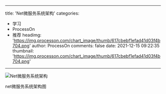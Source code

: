 
---
title: 'Net微服务系统架构'
categories: 
 - 学习
 - ProcessOn
 - 推荐
headimg: 'https://img.processon.com/chart_image/thumb/617cbebf1efad41d03f4b704.png'
author: ProcessOn
comments: false
date: 2021-12-15 09:22:35
thumbnail: 'https://img.processon.com/chart_image/thumb/617cbebf1efad41d03f4b704.png'
---

<div>   
<img class="thumb" alt="Net微服务系统架构" src="https://img.processon.com/chart_image/thumb/617cbebf1efad41d03f4b704.png" referrerpolicy="no-referrer">
<p>net微服务系统架构图</p>  
</div>
            